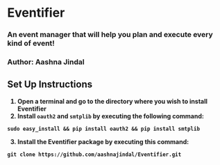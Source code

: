 # Eventifier #

### An event manager that will help you plan and execute <b>every<b> kind of event! ###

### Author: Aashna Jindal ###

## Set Up Instructions ##

1. Open a terminal and go to the directory where you wish to install Eventifier
2. Install `oauth2` and `smtplib` by executing the following command:

`sudo easy_install && pip install oauth2 && pip install smtplib`

3. Install the Eventifier package by executing this command:

`git clone https://github.com/aashnajindal/Eventifier.git`